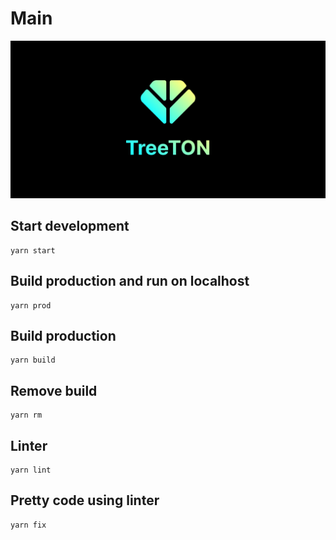 # Main

![cover](docs/cover.png)

## Start development

```shell
yarn start
```

## Build production and run on localhost

```shell
yarn prod
```

## Build production

```shell
yarn build
```

## Remove build

```shell
yarn rm
```

## Linter

```shell
yarn lint
```

## Pretty code using linter

```shell
yarn fix
```